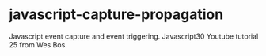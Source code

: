 # javascript-capture-propagation
Javascript event capture and event triggering. Javascript30 Youtube tutorial 25 from Wes Bos.  
